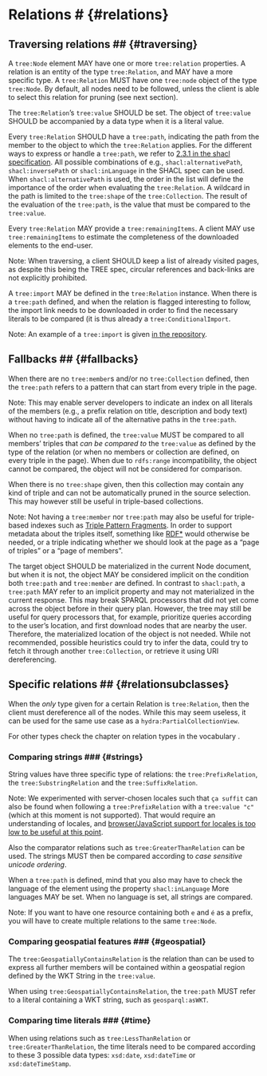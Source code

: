 # Relations # {#relations}

## Traversing relations ## {#traversing}

A `tree:Node` element MAY have one or more `tree:relation` properties. A relation is an entity of the type `tree:Relation`, and MAY have a more specific type. A `tree:Relation` MUST have one `tree:node` object of the type `tree:Node`. By default, all nodes need to be followed, unless the client is able to select this relation for pruning (see next section).

The `tree:Relation`’s `tree:value` SHOULD be set. The object of `tree:value` SHOULD be accompanied by a data type when it is a literal value.

Every `tree:Relation` SHOULD have a `tree:path`, indicating the path from the member to the object to which the `tree:Relation` applies. For the different ways to express or handle a `tree:path`, we refer to [2.3.1 in the shacl specification](https://www.w3.org/TR/shacl/#x2.3.1-shacl-property-paths). All possible combinations of e.g., `shacl:alternativePath`, `shacl:inversePath` or `shacl:inLanguage` in the SHACL spec can be used. When `shacl:alternativePath` is used, the order in the list will define the importance of the order when evaluating the `tree:Relation`. A wildcard in the path is limited to the `tree:shape` of the `tree:Collection`.
The result of the evaluation of the `tree:path`, is the value that must be compared to the `tree:value`.

Every `tree:Relation` MAY provide a `tree:remainingItems`. A client MAY use `tree:remainingItems` to estimate the completeness of the downloaded elements to the end-user.

Note: When traversing, a client SHOULD keep a list of already visited pages, as despite this being the TREE spec, circular references and back-links are not explicitly prohibited.

A `tree:import` MAY be defined in the `tree:Relation` instance. When there is a `tree:path` defined, and when the relation is flagged interesting to follow, the import link needs to be downloaded in order to find the necessary literals to be compared (it is thus already a `tree:ConditionalImport`.

Note: An example of a `tree:import` is given [in the repository](https://github.com/TREEcg/specification/blob/master/examples/geospatially-ordered-public-transport/first.ttl#L27).

## Fallbacks ## {#fallbacks}

When there are no `tree:member`s and/or no `tree:Collection` defined, then the `tree:path` refers to a pattern that can start from every triple in the page.

Note: This may enable server developers to indicate an index on all literals of the members (e.g., a prefix relation on title, description and body text) without having to indicate all of the alternative paths in the `tree:path`.

When no `tree:path` is defined, the `tree:value` MUST be compared to all members’ triples that *can be compared to* the `tree:value` as defined by the type of the relation (or when no members or collection are defined, on every triple in the page).
When due to `rdfs:range` incompatibility, the object cannot be compared, the object will not be considered for comparison.

When there is no `tree:shape` given, then this collection may contain any kind of triple and can not be automatically pruned in the source selection. This may however still be useful in triple-based collections.

Note: Not having a `tree:member` nor `tree:path` may also be useful for triple-based indexes such as [Triple Pattern Fragments](https://www.hydra-cg.com/spec/latest/triple-pattern-fragments/). In order to support metadata about the triples itself, something like [RDF*](http://blog.liu.se/olafhartig/tag/rdf-star/) would otherwise be needed, or a triple indicating whether we should look at the page as a “page of triples” or a “page of members”.

The target object SHOULD be materialized in the current Node document, but when it is not, the object MAY be considered implicit on the condition both `tree:path` and `tree:member` are defined.
In contrast to `shacl:path`, a `tree:path` MAY refer to an implicit property and may not materialized in the current response. This may break SPARQL processors that did not yet come across the object before in their query plan. However, the tree may still be useful for query processors that, for example, prioritize queries according to the user’s location, and first download nodes that are nearby the user. Therefore, the materialized location of the object is not needed. While not recommended, possible heuristics could try to infer the data, could try to fetch it through another `tree:Collection`, or retrieve it using URI dereferencing.

## Specific relations ## {#relationsubclasses}

When the *only* type given for a certain Relation is `tree:Relation`, then the client must dereference all of the nodes. While this may seem useless, it can be used for the same use case as a `hydra:PartialCollectionView`.

For other types check the chapter on relation types in the vocabulary [](#Relation).

### Comparing strings ### {#strings}

String values have three specific type of relations: the `tree:PrefixRelation`, the `tree:SubstringRelation` and the `tree:SuffixRelation`.

Note: We experimented with server-chosen locales such that `ça suffit` can also be found when following a `tree:PrefixRelation` with a `tree:value "c"` (which at this moment is not supported). That would require an understanding of locales, and [browser/JavaScript support for locales is too low to be useful at this point](https://developer.mozilla.org/en-US/docs/Web/JavaScript/Reference/Global_Objects/Intl#Locale_identification_and_negotiation).

Also the comparator relations such as `tree:GreaterThanRelation` can be used.
The strings MUST then be compared according to *case sensitive unicode ordering*.

When a `tree:path` is defined, mind that you also may have to check the language of the element using the property `shacl:inLanguage` 
More languages MAY be set.
When no language is set, all strings are compared.

Note: If you want to have one resource containing both `e` and `é` as a prefix, you will have to create multiple relations to the same `tree:Node`.

### Comparing geospatial features ### {#geospatial}

The `tree:GeospatiallyContainsRelation` is the relation than can be used to express all further members will be contained within a geospatial region defined by the WKT String in the `tree:value`.

When using `tree:GeospatiallyContainsRelation`, the `tree:path` MUST refer to a literal containing a WKT string, such as `geosparql:asWKT`.

### Comparing time literals ### {#time}

When using relations such as `tree:LessThanRelation` or `tree:GreaterThanRelation`, the time literals need to be compared according to these 3 possible data types: `xsd:date`, `xsd:dateTime` or `xsd:dateTimeStamp`.

